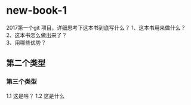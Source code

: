 # new-book-1
2017第一个git 项目。详细思考下这本书到底写什么？
1、这本书用来做什么？  
2、这本书怎么做出来了？  
3、用哪些优势？


## 第二个类型

  
### 第三个类型
1.1 这是啥？
1.2 这是什么 

